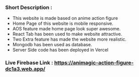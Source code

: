### Short Description :
* This website is made based on anime action figure 
* Home Page of this website is mobile responsive.
* AOS feature made home page look super awesome.
* React Tab has been used to make website attractive.
* Two Extra feature has made the website more realistic.
* Mongodb has been used as database.
* Server Side code has been deployed in Vercel

### Live Firebase Link : https://animagic-action-figure-dc1a3.web.app/